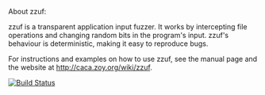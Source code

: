  About zzuf:

zzuf is a transparent application input fuzzer. It works by intercepting
file operations and changing random bits in the program's input. zzuf's
behaviour is deterministic, making it easy to reproduce bugs.

For instructions and examples on how to use zzuf, see the manual page
and the website at <http://caca.zoy.org/wiki/zzuf>.

[![Build Status](https://travis-ci.org/samhocevar/zzuf.svg?branch=master)](https://travis-ci.org/samhocevar/zzuf)

